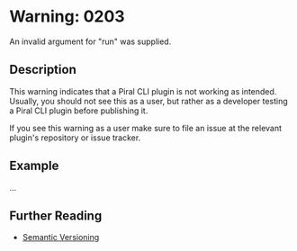 # Warning: 0203

An invalid argument for "run" was supplied.

## Description

This warning indicates that a Piral CLI plugin is not working as intended. Usually,
you should not see this as a user, but rather as a developer testing a Piral CLI
plugin before publishing it.

If you see this warning as a user make sure to file an issue at the relevant plugin's
repository or issue tracker.

## Example

...

## Further Reading

- [Semantic Versioning](https://semver.org)
